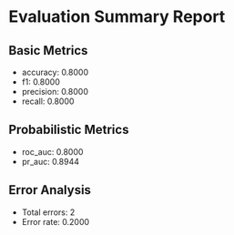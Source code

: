 # Evaluation Summary Report

## Basic Metrics

- accuracy: 0.8000
- f1: 0.8000
- precision: 0.8000
- recall: 0.8000

## Probabilistic Metrics

- roc_auc: 0.8000
- pr_auc: 0.8944

## Error Analysis

- Total errors: 2
- Error rate: 0.2000
